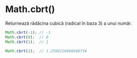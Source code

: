 # Math.cbrt()

Returnează rădăcina cubică (radical în baza 3) a unui număr.

```js
Math.cbrt(-1); // -1
Math.cbrt(0);  // 0
Math.cbrt(1);  // 1

Math.cbrt(2);  // 1.2599210498948734
```
